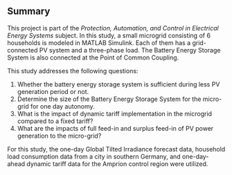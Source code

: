 ## Summary

This project is part of the *Protection, Automation, and Control in Electrical Energy Systems* 
subject. In this study, a small microgrid consisting of 6 households is modeled in MATLAB Simulink. 
Each of them has a grid-connected PV system and a three-phase load. The Battery Energy Storage 
System is also connected at the Point of Common Coupling. 

This study addresses the following questions:

1. Whether the battery energy storage system is sufficient during less PV generation period or not.
2. Determine the size of the Battery Energy Storage System for the micro-grid for one day autonomy.
3. What is the impact of dynamic tariff implementation in the microgrid compared to a fixed tariff?
4. What are the impacts of full feed-in and surplus feed-in of PV power generation to the
   micro-grid?

For this study, the one-day Global Tilted Irradiance forecast data, household load consumption 
data from a city in southern Germany, and one-day-ahead dynamic tariff data for the Amprion 
control region were utilized.
